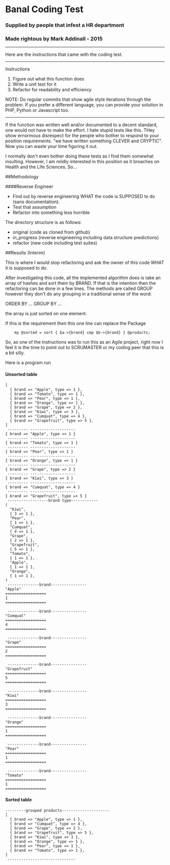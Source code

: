 # Banal Coding Test
### Supplied by people that infest a HR department
### Made rightous by Mark Addinall - 2015
___

Here are the instructions that came with the coding test.
___
Instructions

1. Figure out what this function does 
2. Write a unit test for it
3. Refactor for readability and efficiency

NOTE: Do regular commits that show agile style iterations through the problem.
If you prefer a different language, you can provide your solution in PHP, 
Python or Javascript too.
___
If the function was written well and/or documented to a decent standard, one would not have to make the effort.  I hate stupid tests like this.  THey show ernormous disrespect for the people who bother to respond to your position requirements.  "we have written something CLEVER and CRYPTIC".  Now you can waste your time figuring it out.

I normally don't even bother doing these tests as I find them somewhat insulting.  However, I am mildly interested in this position as it broaches on Health and the Life Sciences. So...

##Methodology

####Reverse Engineer
- Find out by reverse engineering WHAT the code is SUPPOSED to do (sans documentation).
- Test that assumption
- Refactor into something less horrible

The directory structure is as follows:

- original (code as cloned from github)
- in_progress (reverse engineering including data structure predictions)
- refactor (new code including test suites)

##Results (Interim)

This is where I would stop refactoring and ask the owner of this code WHAT it is supposed to do.

After investigating this code, all the implemented algorithm does is take an array of hashes and sort them by BRAND.  If that is the intention then the refactoring can be done in a few lines.  The methods are called GROUP however they don't do any grouping in a traditional sense of the word:

ORDER BY ...
GROUP BY ...

the array is just sorted on one element.

If this is the requirement then this one line can replace the Package
```
    my @sorted = sort { $a->{brand} cmp $b->{brand} } @products;
```
So, as one of the instructions was to run this as an Agile project, right now I feel it is the time to point out to SCRUMASTER or my coding peer that this is a bit silly.

Here is a program run


#### Unsorted table

``` -----------products-------------------
[
  { brand => "Apple", type => 1 },
  { brand => "Tomato", type => 1 },
  { brand => "Pear", type => 1 },
  { brand => "Orange", type => 1 },
  { brand => "Grape", type => 2 },
  { brand => "Kiwi", type => 3 },
  { brand => "Cumquat", type => 4 },
  { brand => "Grapefruit", type => 5 },
]
 --------- --------------------
{ brand => "Apple", type => 1 }
 --------- --------------------
{ brand => "Tomato", type => 1 }
 --------- --------------------
{ brand => "Pear", type => 1 }
 --------- --------------------
{ brand => "Orange", type => 1 }
 --------- --------------------
{ brand => "Grape", type => 2 }
 --------- --------------------
{ brand => "Kiwi", type => 3 }
 --------- --------------------
{ brand => "Cumquat", type => 4 }
 --------- --------------------
{ brand => "Grapefruit", type => 5 }
 ------------------brand type------------
(
  "Kiwi",
  { 3 => 1 },
  "Pear",
  { 1 => 1 },
  "Cumquat",
  { 4 => 1 },
  "Grape",
  { 2 => 1 },
  "Grapefruit",
  { 5 => 1 },
  "Tomato",
  { 1 => 1 },
  "Apple",
  { 1 => 1 },
  "Orange",
  { 1 => 1 },
)
 --------------brand----------------
"Apple"
==================
1
==================

 --------------brand----------------
"Cumquat"
==================
4
==================

 --------------brand----------------
"Grape"
==================
2
==================

 --------------brand----------------
"Grapefruit"
==================
5
==================

 --------------brand----------------
"Kiwi"
==================
3
==================

 --------------brand----------------
"Orange"
==================
1
==================

 --------------brand----------------
"Pear"
==================
1
==================

 --------------brand----------------
"Tomato"
==================
1
==================
```
#### Sorted table

```
---------grouped products---------------------
[
  { brand => "Apple", type => 1 },
  { brand => "Cumquat", type => 4 },
  { brand => "Grape", type => 2 },
  { brand => "Grapefruit", type => 5 },
  { brand => "Kiwi", type => 3 },
  { brand => "Orange", type => 1 },
  { brand => "Pear", type => 1 },
  { brand => "Tomato", type => 1 },
]
 ------------------------------
```
